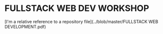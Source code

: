 # FULLSTACK WEB DEV WORKSHOP


[I'm a relative reference to a repository file](../blob/master/FULLSTACK WEB DEVELOPMENT.pdf)
